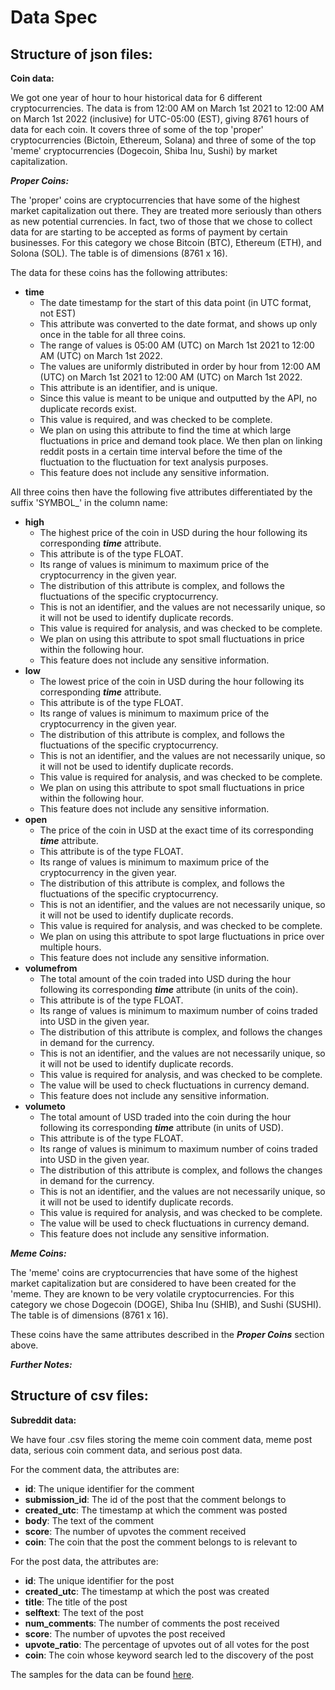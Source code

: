 # Data Spec

## Structure of json files:

**Coin data:**

We got one year of hour to hour historical data for 6 different cryptocurrencies. The data is from 12:00 AM on March 1st 2021 to 12:00 AM on March 1st 2022 (inclusive) for UTC-05:00 (EST), giving 8761 hours of data for each coin. It covers three of some of the top 'proper' cryptocurrencies (Bictoin, Ethereum, Solana) and three of some of the top 'meme' cryptocurrencies (Dogecoin, Shiba Inu, Sushi) by market capitalization.

***Proper Coins:***

The 'proper' coins are cryptocurrencies that have some of the highest market capitalization out there. They are treated more seriously than others as new potential currencies. In fact, two of those that we chose to collect data for are starting to be accepted as forms of payment by certain businesses. For this category we chose Bitcoin (BTC), Ethereum (ETH), and Solona (SOL). The table is of dimensions (8761 x 16).

The data for these coins has the following attributes:
- **time**
  - The date timestamp for the start of this data point (in UTC format, not EST)
  - This attribute was converted to the date format, and shows up only once in the table for all three coins.
  - The range of values is 05:00 AM (UTC) on March 1st 2021 to 12:00 AM (UTC) on March 1st 2022.
  - The values are uniformly distributed in order by hour from 12:00 AM (UTC) on March 1st 2021 to 12:00 AM (UTC) on March 1st 2022.
  - This attribute is an identifier, and is unique. 
  - Since this value is meant to be unique and outputted by the API, no duplicate records exist.
  - This value is required, and was checked to be complete.
  - We plan on using this attribute to find the time at which large fluctuations in price and demand took place. We then plan on linking reddit posts in a certain time interval before the time of the fluctuation to the fluctuation for text analysis purposes.
  -  This feature does not include any sensitive information.

All three coins then have the following five attributes differentiated by the suffix 'SYMBOL_' in the column name:

- **high**
  - The highest price of the coin in USD during the hour following its corresponding ***time*** attribute.
  - This attribute is of the type FLOAT.
  - Its range of values is minimum to maximum price of the cryptocurrency in the given year.
  - The distribution of this attribute is complex, and follows the fluctuations of the specific cryptocurrency.
  - This is not an identifier, and the values are not necessarily unique, so it will not be used to identify duplicate records.
  - This value is required for analysis, and was checked to be complete.
  - We plan on using this attribute to spot small fluctuations in price within the following hour.
  - This feature does not include any sensitive information.
- **low**
  - The lowest price of the coin in USD during the hour following its corresponding ***time*** attribute.
  - This attribute is of the type FLOAT.
  - Its range of values is minimum to maximum price of the cryptocurrency in the given year.
  - The distribution of this attribute is complex, and follows the fluctuations of the specific cryptocurrency.
  - This is not an identifier, and the values are not necessarily unique, so it will not be used to identify duplicate records.
  - This value is required for analysis, and was checked to be complete.
  - We plan on using this attribute to spot small fluctuations in price within the following hour.
  - This feature does not include any sensitive information.
- **open**
  - The price of the coin in USD at the exact time of its corresponding ***time*** attribute.
  - This attribute is of the type FLOAT.
  - Its range of values is minimum to maximum price of the cryptocurrency in the given year.
  - The distribution of this attribute is complex, and follows the fluctuations of the specific cryptocurrency.
  - This is not an identifier, and the values are not necessarily unique, so it will not be used to identify duplicate records.
  - This value is required for analysis, and was checked to be complete.
  - We plan on using this attribute to spot large fluctuations in price over multiple hours.
  - This feature does not include any sensitive information.
- **volumefrom**
  - The total amount of the coin traded into USD during the hour following its corresponding ***time*** attribute (in units of the coin).
  - This attribute is of the type FLOAT.
  - Its range of values is minimum to maximum number of coins traded into USD in the given year.
  - The distribution of this attribute is complex, and follows the changes in demand for the currency.
  - This is not an identifier, and the values are not necessarily unique, so it will not be used to identify duplicate records.
  - This value is required for analysis, and was checked to be complete.
  - The value will be used to check fluctuations in currency demand.
  - This feature does not include any sensitive information.
- **volumeto**
  - The total amount of USD traded into the coin during the hour following its corresponding ***time*** attribute (in units of USD).
  - This attribute is of the type FLOAT.
  - Its range of values is minimum to maximum number of coins traded into USD in the given year.
  - The distribution of this attribute is complex, and follows the changes in demand for the currency.
  - This is not an identifier, and the values are not necessarily unique, so it will not be used to identify duplicate records.
  - This value is required for analysis, and was checked to be complete.
  - The value will be used to check fluctuations in currency demand.
  - This feature does not include any sensitive information.
 
***Meme Coins:***

The 'meme' coins are cryptocurrencies that have some of the highest market capitalization but are considered to have been created for the 'meme. They are known to be very volatile cryptocurrencies. For this category we chose Dogecoin (DOGE), Shiba Inu (SHIB), and Sushi (SUSHI). The table is of dimensions (8761 x 16).

These coins have the same attributes described in the ***Proper Coins*** section above.

***Further Notes:***



## Structure of csv files:

**Subreddit data:**

We have four .csv files storing the meme coin comment data, meme post data, serious coin comment data, and serious post data.

For the comment data, the attributes are:
- **id**: The unique identifier for the comment
- **submission_id**: The id of the post that the comment belongs to
- **created_utc**: The timestamp at which the comment was posted
- **body**: The text of the comment
- **score**: The number of upvotes the comment received
- **coin**: The coin that the post the comment belongs to is relevant to

For the post data, the attributes are:
- **id**: The unique identifier for the post
- **created_utc**: The timestamp at which the post was created
- **title**: The title of the post
- **selftext**: The text of the post
- **num_comments**: The number of comments the post received
- **score**: The number of upvotes the post received 
- **upvote_ratio**: The percentage of upvotes out of all votes for the post
- **coin**: The coin whose keyword search led to the discovery of the post

The samples for the data can be found [here](sample).
